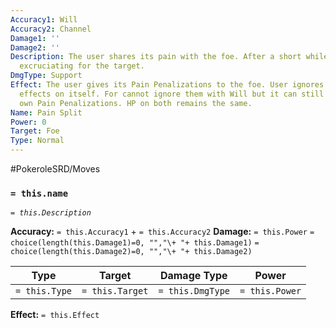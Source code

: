 ```yaml
---
Accuracy1: Will
Accuracy2: Channel
Damage1: ''
Damage2: ''
Description: The user shares its pain with the foe. After a short while it becomes
  excruciating for the target.
DmgType: Support
Effect: The user gives its Pain Penalizations to the foe. User ignores Pain Penalization
  effects on itself. For cannot ignore them with Will but it can still ignore its
  own Pain Penalizations. HP on both remains the same.
Name: Pain Split
Power: 0
Target: Foe
Type: Normal
---
```


#PokeroleSRD/Moves

### `= this.name` 
*`= this.Description`*

**Accuracy:** `= this.Accuracy1` + `= this.Accuracy2`
**Damage:** `= this.Power` `= choice(length(this.Damage1)=0, "","\+ "+ this.Damage1)` `= choice(length(this.Damage2)=0, "","\+ "+ this.Damage2)`

| Type          | Target          | Damage Type          | Power          |
| ------------- | --------------- | ---------------- | -------------- |
| `= this.Type` | `= this.Target` | `= this.DmgType` | `= this.Power` | 

**Effect:** `= this.Effect`